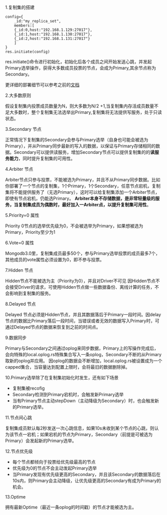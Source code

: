 1.复制集的搭建

    config={
        _id:"my_replica_set",
        members:[
        {_id:0,host:"192.168.1.129:27017"},
        {_id:1,host:"192.168.1.130:27017"},
        {_id:2,host:"192.168.1.131:27017"}
        ]
    }
    res.initiate(config)

res.initiate()命令进行初始化，初始化后各个成员之间开始发送心跳，并发起Primary选举操作，获得大多数成员投票的节点，会成为Primary,其余节点称为Secondary。

更详细的部署细节可以参考之前的[文档](http://fex.staff.ifeng.com/fhh/fhh-doc/wikis/mongodb-test)

2.大多数原则

假设复制集内投票成员数量为N，则大多数为N/2 +1,当复制集内存活成员数量不足大多数时，整个复制集无法选举出Primary,复制集将无法提供写服务，处于只读状态。

3.Secondary 节点

  正常情况下复制集的Secondary会参与Primary选举（自身也可能会被选为Primary），并从Primary同步最新的写入的数据，以保证与Primary存储相同的数据。Secondary可以提供读服务，增加Secondary节点可以提供复制集的的**读服务能力**，同时提升复制集的可用性。

4.Arbiter 节点

Arbiter节点只参与投票，不能被选为Primary，并且不从Primary同步数据。比如你部署了一个节点的复制集，1个Primary，1个Secondary，任意节点宕机，复制集将不能提供服务了（无选Primary），这时可以给复制集添加一个Arbiter节点，即使有节点宕机，仍能选Primary。
**Arbiter本身不存储数据，是非常轻量级的服务，当复制集成员为偶数时，最好加入一Arbiter点，以提升复制集可用性**。

5.Priority=0 属性

Priority 0节点的选举优先级为0，不会被选举为Primary，如果想被选为Primary，Priority至少为1

6.Vote=0 属性

Mongodb3.0里，复制集成员最多50个，参与Primary选举投票的成员最多7个，其他成员的vote属性必须设置为0，即不参与投票。

7.Hidden 节点

Hidden节点不能被选为主（Priority为0），并且对Driver不可见
因Hidden节点不会接受Driver的请求，可使用Hidden节点做一些数据备份、离线计算的任务，不会影响到复制集的服务。

8.Delayed 节点

Delayed 节点必须是Hidden节点，并且其数据落后于Primary一段时间。因delay节点的数据比Primary落后一段时间，当错误或者无效的数据写入Primary时，可通过Delayed节点的数据来恢复到之前的时间点。

9.数据同步

Primary与Secondary之间通过oplog来同步数据，Primary上的写操作完成后，会向特殊的local.oplog.rs特殊集合写入一条oplog，Secondary不断的从Primary取新的oplog并应用。
因oplog的数据会不断增加，local.oplog.rs被设置成为一个capped集合，当容量达到配置上限时，会将最旧的数据删除掉。

10.Primary选举除了在复制集初始化时发生，还有如下场景

* 复制集被recofig
* Secondary检测到Primary宕机时，会触发新Primary选举
* 当有Primary节点主动stepDown（主动降级为Secondary）时，也会触发新的Primary选举。


11.节点间心跳

复制集成员默认每2秒发送一次心跳信息，如果10s未收到某个节点的心跳，则认为该节点一宕机；如果宕机的节点为Primary，Secondary（前提是可被选为Primary）会发起新的Primary选举。

12.节点优先级

* 每个节点都倾向于投票给优先级最高的节点
* 优先级为0的节点不会主动发起Primary选举
* 当Primary发现有优先级更高的Secondary，并且该Secondary的数据落后在10s内，则Primary会主动降级，让优先级更高的Secondary有成为Primary的机会。


13.Optime

 拥有最新Optime（最近一条oplog的时间戳）的节点才能被选为主。
